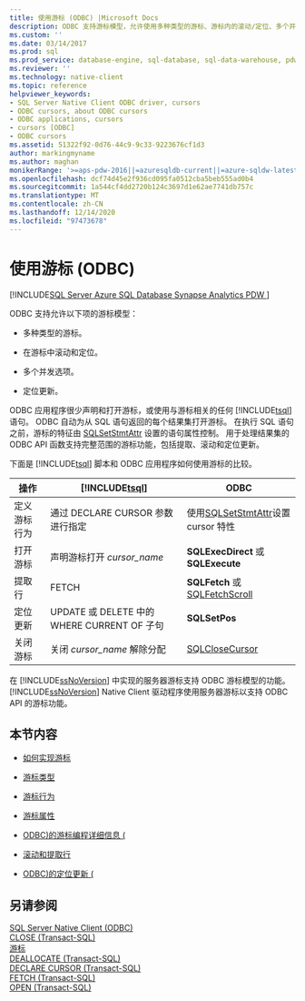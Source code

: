 ```yaml
---
title: 使用游标 (ODBC) |Microsoft Docs
description: ODBC 支持游标模型，允许使用多种类型的游标、游标内的滚动/定位、多个并发选项和定位更新。
ms.custom: ''
ms.date: 03/14/2017
ms.prod: sql
ms.prod_service: database-engine, sql-database, sql-data-warehouse, pdw
ms.reviewer: ''
ms.technology: native-client
ms.topic: reference
helpviewer_keywords:
- SQL Server Native Client ODBC driver, cursors
- ODBC cursors, about ODBC cursors
- ODBC applications, cursors
- cursors [ODBC]
- ODBC cursors
ms.assetid: 51322f92-0d76-44c9-9c33-9223676cf1d3
author: markingmyname
ms.author: maghan
monikerRange: '>=aps-pdw-2016||=azuresqldb-current||=azure-sqldw-latest||>=sql-server-2016||>=sql-server-linux-2017||=azuresqldb-mi-current'
ms.openlocfilehash: dcf74d45e2f936cd095fa0512cba5beb555ad0b4
ms.sourcegitcommit: 1a544cf4dd2720b124c3697d1e62ae7741db757c
ms.translationtype: MT
ms.contentlocale: zh-CN
ms.lasthandoff: 12/14/2020
ms.locfileid: "97473678"
---
```

# <a name="using-cursors-odbc"></a>使用游标 (ODBC)
[!INCLUDE[SQL Server Azure SQL Database Synapse Analytics PDW ](../../includes/applies-to-version/sql-asdb-asdbmi-asa-pdw.md)]

  ODBC 支持允许以下项的游标模型：  
  
-   多种类型的游标。  
  
-   在游标中滚动和定位。  
  
-   多个并发选项。  
  
-   定位更新。  
  
 ODBC 应用程序很少声明和打开游标，或使用与游标相关的任何 [!INCLUDE[tsql](../../includes/tsql-md.md)] 语句。 ODBC 自动为从 SQL 语句返回的每个结果集打开游标。 在执行 SQL 语句之前，游标的特征由 [SQLSetStmtAttr](../../relational-databases/native-client-odbc-api/sqlsetstmtattr.md) 设置的语句属性控制。 用于处理结果集的 ODBC API 函数支持完整范围的游标功能，包括提取、滚动和定位更新。  
  
 下面是 [!INCLUDE[tsql](../../includes/tsql-md.md)] 脚本和 ODBC 应用程序如何使用游标的比较。  
  
|操作|[!INCLUDE[tsql](../../includes/tsql-md.md)]|ODBC|  
|------------|------------------------|----------|  
|定义游标行为|通过 DECLARE CURSOR 参数进行指定|使用[SQLSetStmtAttr](../../relational-databases/native-client-odbc-api/sqlsetstmtattr.md)设置 cursor 特性|  
|打开游标|声明游标打开 *cursor_name*|**SQLExecDirect** 或 **SQLExecute**|  
|提取行|FETCH|**SQLFetch** 或 [SQLFetchScroll](../../relational-databases/native-client-odbc-api/sqlfetchscroll.md)|  
|定位更新|UPDATE 或 DELETE 中的 WHERE CURRENT OF 子句|**SQLSetPos**|  
|关闭游标|关闭 *cursor_name* 解除分配|[SQLCloseCursor](../../relational-databases/native-client-odbc-api/sqlclosecursor.md)|  
  
 在 [!INCLUDE[ssNoVersion](../../includes/ssnoversion-md.md)] 中实现的服务器游标支持 ODBC 游标模型的功能。 [!INCLUDE[ssNoVersion](../../includes/ssnoversion-md.md)] Native Client 驱动程序使用服务器游标以支持 ODBC API 的游标功能。  
  
## <a name="in-this-section"></a>本节内容  
  
-   [如何实现游标](../../relational-databases/native-client-odbc-cursors/implementation/how-cursors-are-implemented.md)  
  
-   [游标类型](../../relational-databases/native-client-odbc-cursors/cursor-types.md)  
  
-   [游标行为](../../relational-databases/native-client-odbc-cursors/cursor-behaviors.md)  
  
-   [游标属性](../../relational-databases/native-client-odbc-cursors/properties/cursor-properties.md)  
  
-   [ODBC&#41;的游标编程详细信息 &#40;](../../relational-databases/native-client-odbc-cursors/programming/cursor-programming-details-odbc.md)  
  
-   [滚动和提取行](../../relational-databases/native-client-odbc-cursors/scrolling-and-fetching-rows.md)  
  
-   [ODBC&#41;的定位更新 &#40;](../../relational-databases/native-client-odbc-cursors/positioned-updates-odbc.md)  
  
## <a name="see-also"></a>另请参阅  
 [SQL Server Native Client &#40;ODBC&#41;](../../relational-databases/native-client/odbc/sql-server-native-client-odbc.md)   
 [CLOSE (Transact-SQL)](../../t-sql/language-elements/close-transact-sql.md)   
 [游标](../../relational-databases/cursors.md)   
 [DEALLOCATE (Transact-SQL)](../../t-sql/language-elements/deallocate-transact-sql.md)   
 [DECLARE CURSOR (Transact-SQL)](../../t-sql/language-elements/declare-cursor-transact-sql.md)   
 [FETCH (Transact-SQL)](../../t-sql/language-elements/fetch-transact-sql.md)   
 [OPEN (Transact-SQL)](../../t-sql/language-elements/open-transact-sql.md)  
  
  
